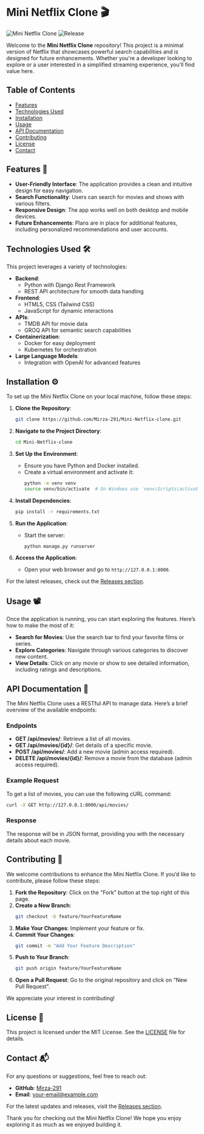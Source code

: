 # Mini Netflix Clone 🎬

![Mini Netflix Clone](https://img.shields.io/badge/version-1.0.0-blue.svg) ![Release](https://img.shields.io/badge/release-latest-orange.svg)

Welcome to the **Mini Netflix Clone** repository! This project is a minimal version of Netflix that showcases powerful search capabilities and is designed for future enhancements. Whether you're a developer looking to explore or a user interested in a simplified streaming experience, you’ll find value here.

## Table of Contents

- [Features](#features)
- [Technologies Used](#technologies-used)
- [Installation](#installation)
- [Usage](#usage)
- [API Documentation](#api-documentation)
- [Contributing](#contributing)
- [License](#license)
- [Contact](#contact)

## Features 🌟

- **User-Friendly Interface**: The application provides a clean and intuitive design for easy navigation.
- **Search Functionality**: Users can search for movies and shows with various filters.
- **Responsive Design**: The app works well on both desktop and mobile devices.
- **Future Enhancements**: Plans are in place for additional features, including personalized recommendations and user accounts.

## Technologies Used 🛠️

This project leverages a variety of technologies:

- **Backend**: 
  - Python with Django Rest Framework
  - REST API architecture for smooth data handling
- **Frontend**:
  - HTML5, CSS (Tailwind CSS)
  - JavaScript for dynamic interactions
- **APIs**:
  - TMDB API for movie data
  - GROQ API for semantic search capabilities
- **Containerization**:
  - Docker for easy deployment
  - Kubernetes for orchestration
- **Large Language Models**:
  - Integration with OpenAI for advanced features

## Installation ⚙️

To set up the Mini Netflix Clone on your local machine, follow these steps:

1. **Clone the Repository**:
   ```bash
   git clone https://github.com/Mirza-291/Mini-Netflix-clone.git
   ```

2. **Navigate to the Project Directory**:
   ```bash
   cd Mini-Netflix-clone
   ```

3. **Set Up the Environment**:
   - Ensure you have Python and Docker installed.
   - Create a virtual environment and activate it:
     ```bash
     python -m venv venv
     source venv/bin/activate  # On Windows use `venv\Scripts\activate`
     ```

4. **Install Dependencies**:
   ```bash
   pip install -r requirements.txt
   ```

5. **Run the Application**:
   - Start the server:
     ```bash
     python manage.py runserver
     ```

6. **Access the Application**:
   - Open your web browser and go to `http://127.0.0.1:8000`.

For the latest releases, check out the [Releases section](https://github.com/Mirza-291/Mini-Netflix-clone/releases).

## Usage 📽️

Once the application is running, you can start exploring the features. Here’s how to make the most of it:

- **Search for Movies**: Use the search bar to find your favorite films or series.
- **Explore Categories**: Navigate through various categories to discover new content.
- **View Details**: Click on any movie or show to see detailed information, including ratings and descriptions.

## API Documentation 📡

The Mini Netflix Clone uses a RESTful API to manage data. Here’s a brief overview of the available endpoints:

### Endpoints

- **GET /api/movies/**: Retrieve a list of all movies.
- **GET /api/movies/{id}/**: Get details of a specific movie.
- **POST /api/movies/**: Add a new movie (admin access required).
- **DELETE /api/movies/{id}/**: Remove a movie from the database (admin access required).

### Example Request

To get a list of movies, you can use the following cURL command:

```bash
curl -X GET http://127.0.0.1:8000/api/movies/
```

### Response

The response will be in JSON format, providing you with the necessary details about each movie.

## Contributing 🤝

We welcome contributions to enhance the Mini Netflix Clone. If you’d like to contribute, please follow these steps:

1. **Fork the Repository**: Click on the "Fork" button at the top right of this page.
2. **Create a New Branch**: 
   ```bash
   git checkout -b feature/YourFeatureName
   ```
3. **Make Your Changes**: Implement your feature or fix.
4. **Commit Your Changes**: 
   ```bash
   git commit -m "Add Your Feature Description"
   ```
5. **Push to Your Branch**: 
   ```bash
   git push origin feature/YourFeatureName
   ```
6. **Open a Pull Request**: Go to the original repository and click on "New Pull Request".

We appreciate your interest in contributing!

## License 📜

This project is licensed under the MIT License. See the [LICENSE](LICENSE) file for details.

## Contact 📬

For any questions or suggestions, feel free to reach out:

- **GitHub**: [Mirza-291](https://github.com/Mirza-291)
- **Email**: your-email@example.com

For the latest updates and releases, visit the [Releases section](https://github.com/Mirza-291/Mini-Netflix-clone/releases).

Thank you for checking out the Mini Netflix Clone! We hope you enjoy exploring it as much as we enjoyed building it.